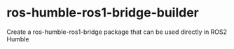 # ros-humble-ros1-bridge-builder
Create a ros-humble-ros1-bridge package that can be used directly in ROS2 Humble
